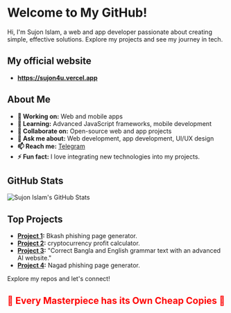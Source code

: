 # Welcome to My GitHub!

Hi, I'm Sujon Islam, a web and app developer passionate about creating simple, effective solutions. Explore my projects and see my journey in tech.

## My official website 

- **https://sujon4u.vercel.app**

## About Me

- **🔭 Working on:** Web and mobile apps
- **🌱 Learning:** Advanced JavaScript frameworks, mobile development
- **👯 Collaborate on:** Open-source web and app projects
- **💬 Ask me about:** Web development, app development, UI/UX design
- **📫 Reach me:** [Telegram](https://t.me/Friend_20thX)
- **⚡ Fun fact:** I love integrating new technologies into my projects.

## GitHub Stats

![Sujon Islam's GitHub Stats](https://github-readme-stats.vercel.app/api?username=sujon-xyz&show_icons=true&theme=radical)

## Top Projects

- **[Project 1](https://bkash-web.vercel.app/):** Bkash phishing  page generator.
- **[Project 2](https://crypto-calculate.vercel.app/):** cryptocurrency profit calculator.
- **[Project 3](https://shuddho-ai.vercel.app/):** "Correct Bangla and English grammar text with an advanced AI website."
- **[Project 4](https://nagad-web.vercel.app/):** Nagad phishing  page generator.

Explore my repos and let's connect!

## <span style="color:red">🌟 Every Masterpiece has its Own Cheap Copies 🌟</span>
